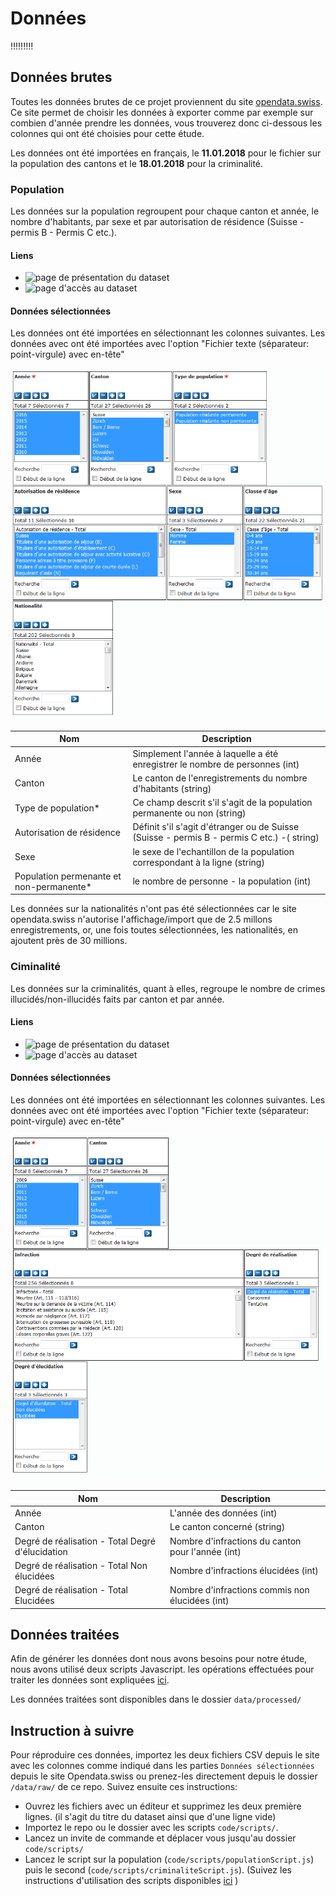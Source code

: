 # Données 


 !!!!!!!!!
## Données brutes

Toutes les données brutes de ce projet proviennent du site [opendata.swiss](https://opendata.swiss). Ce site permet de choisir les données à exporter comme par exemple sur combien d'année prendre les données, vous trouverez donc ci-dessous les colonnes qui ont été choisies pour cette étude.

Les données ont été importées en français, le <b>11.01.2018</b> pour le fichier sur la population des cantons  et le  <b>18.01.2018</b> pour la criminalité. 


### Population

Les données sur la population regroupent pour chaque canton et année, le nombre d'habitants, par sexe et par autorisation de résidence (Suisse - permis B - Permis C etc.). 

#### Liens
- ![page de présentation du dataset](https://opendata.swiss/fr/dataset/permanent-and-non-permanent-resident-population-by-canton-sex-residence-permit-age-class-and-citizen)
- ![page d'accès au dataset](https://www.pxweb.bfs.admin.ch/pxweb/fr/px-x-0103010000_101/px-x-0103010000_101/px-x-0103010000_101.px)


#### Données sélectionnées

Les données ont été importées en sélectionnant les colonnes suivantes. Les données avec ont été importées avec l'option "Fichier texte (séparateur: point-virgule) avec en-tête"

![Données sélectionnées](./raw/img/popSelect.png)

| Nom                                        | Description                                                                                |
|--------------------------------------------|--------------------------------------------------------------------------------------------|
| Année                                      | Simplement l'année à laquelle a été enregistrer le nombre de personnes (int)               |
| Canton                                     | Le canton de l'enregistrements du nombre d'habitants (string)                              |
| Type de population*                        | Ce champ descrit s'il s'agit de la population permanente ou non (string)                   |
| Autorisation de résidence                  | Définit s'il s'agit d'étranger ou de Suisse (Suisse - permis B - permis C etc.) -( string) |
| Sexe                                       | le sexe de l'echantillon de la population correspondant à la ligne   (string)              |
| Population permenante et non-permanente*   | le nombre de personne - la population  (int)                                               | 


Les données sur la nationalités n'ont pas été sélectionnées car le site opendata.swiss n'autorise l'affichage/import que de 2.5 millons enregistrements, or, une fois toutes sélectionnées, les nationalités, en ajoutent près de 30 millions. 




### Ciminalité

Les données sur la criminalités, quant à elles, regroupe le nombre de crimes illucidés/non-illucidés faits par canton et par année. 

#### Liens
- ![page de présentation du dataset](https://opendata.swiss/en/dataset/criminal-offences-registered-by-the-police-according-to-the-swiss-criminal-code-by-canton-level-of-c)
- ![page d'accès au dataset](https://www.pxweb.bfs.admin.ch/pxweb/de/px-x-1903020100_101/-/px-x-1903020100_101.px)


 #### Données sélectionnées
 
Les données ont été importées en sélectionnant les colonnes suivantes. Les données avec ont été importées avec l'option "Fichier texte (séparateur: point-virgule) avec en-tête"

![Données sélectionnées](./raw/img/crimSelectV2.png)

| Nom                                              | Description                                                            |
|--------------------------------------------------|------------------------------------------------------------------------|
| Année                                            | L'année des données (int)                                              |
| Canton                                           | Le canton concerné    (string)                                         |
| Degré de réalisation - Total Degré d'élucidation | Nombre d'infractions du canton pour l'année   (int)                    |
| Degré de réalisation - Total Non élucidées       | Nombre d'infractions élucidées (int)                                   |
| Degré de réalisation - Total Elucidées           | Nombre d'infractions commis non élucidées (int)                        |



## Données traitées

 Afin de générer les données dont nous avons besoins pour notre étude, nous avons utilisé deux scripts Javascript. les opérations effectuées pour traiter les données sont expliquées [ici](../code/readme.md).

 Les données traitées sont disponibles dans le dossier `data/processed/`


## Instruction à suivre
Pour réproduire ces données, importez les deux fichiers CSV depuis le site avec les colonnes comme indiqué dans les parties `Données sélectionnées` depuis le site Opendata.swiss ou prenez-les directement depuis le dossier `/data/raw/` de ce repo. Suivez ensuite ces instructions:
- Ouvrez les fichiers avec un éditeur et supprimez les deux première lignes. (il s'agit du titre du dataset ainsi que d'une ligne vide)
- Importez le repo ou le dossier avec les scripts `code/scripts/`.
- Lancez un invite de commande et déplacer vous jusqu'au dossier `code/scripts/`
- Lancez le script sur la population (`code/scripts/populationScript.js`) puis le second (`code/scripts/criminaliteScript.js`). (Suivez les instructions d'utilisation des scripts disponibles [ici](../code/readme.md) )

